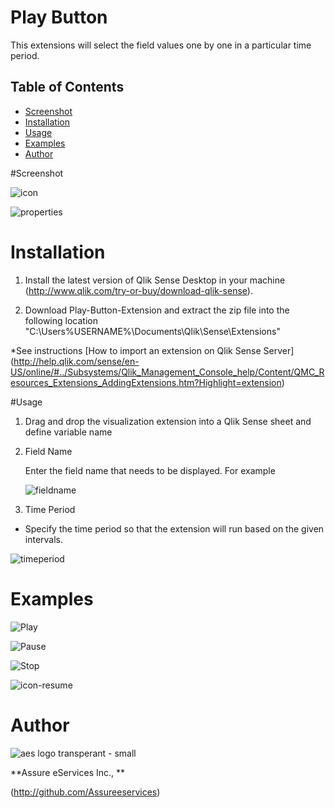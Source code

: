 # Play Button

This extensions will select the field values one by one in a particular time period.

## Table of Contents
* [Screenshot](#screenshot)
* [Installation](#installation)
* [Usage](#usage)
* [Examples](#Examples)
* [Author](#author)



#Screenshot

![icon](https://user-images.githubusercontent.com/18327523/33881766-d80fbf3e-df5b-11e7-9549-c3cd37120854.png)

![properties](https://user-images.githubusercontent.com/18327523/33881855-2a918da0-df5c-11e7-9cce-25e51c716e8d.png)


# Installation

1. Install the latest version of Qlik Sense Desktop in your machine (http://www.qlik.com/try-or-buy/download-qlik-sense).

2. Download Play-Button-Extension and extract the zip file into the following location "C:\Users\%USERNAME%\Documents\Qlik\Sense\Extensions\"

*See instructions 
[How to import an extension on Qlik Sense Server]
(http://help.qlik.com/sense/en-US/online/#../Subsystems/Qlik_Management_Console_help/Content/QMC_Resources_Extensions_AddingExtensions.htm?Highlight=extension)

#Usage

1. Drag and drop the visualization extension into a Qlik Sense sheet and define variable name

2. Field Name

	Enter the field name that needs to be displayed. For example

   ![fieldname](https://user-images.githubusercontent.com/18327523/33880302-3d319496-df57-11e7-92bc-d74cff018c25.png) 

3. Time Period

  - Specify the time period so that the extension will run based on the given intervals.
	
   ![timeperiod](https://user-images.githubusercontent.com/18327523/33880332-50a24fd4-df57-11e7-808c-f59140c0706e.png)

 
# Examples
 
![Play](https://user-images.githubusercontent.com/18327523/33879680-30c473ce-df55-11e7-8b91-86b27fd19bf0.png)

![Pause](https://user-images.githubusercontent.com/18327523/33879715-4b289470-df55-11e7-8eea-466a90f044b4.png)

![Stop](https://user-images.githubusercontent.com/18327523/33879733-5ab1c52e-df55-11e7-92bf-7d651eecb987.png)

![icon-resume](https://user-images.githubusercontent.com/18327523/33881898-498bd274-df5c-11e7-8e0b-ad15890349cf.png)
	
# Author

![aes logo transperant - small](https://cloud.githubusercontent.com/assets/18327523/14427159/d6e64e9c-0010-11e6-9532-d4682e9ea0a0.png)

**Assure eServices Inc., **

(http://github.com/Assureeservices)

